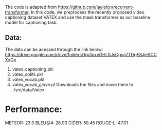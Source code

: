 The code is adapted from https://github.com/jayleicn/recurrent-transformer. In this code, we preprocess the recently proposed video captioning dataset VATEX and use the mask transformer as our baseline model for captioning task.

## Data:
The data can be acessed through the link below:
https://drive.google.com/drive/folders/1rp3oxvGHL0JsCgsq7TDgE8JjeSCCXxGo
1. vatex_captioning.pkl
2. vatex_splits.pkl
3. vatex_vocab.pkl
4. vatex_vocab_glove.pt
Downloads the files and move them to ./src/data/Vatex

# Performance:
METEOR: 23.0 BLEU@4: 28.03 CIDER: 50.45 ROUGE-L: 47.01

